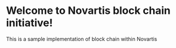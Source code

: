 # Welcome to Novartis block chain initiative!

This is a sample implementation of block chain within Novartis